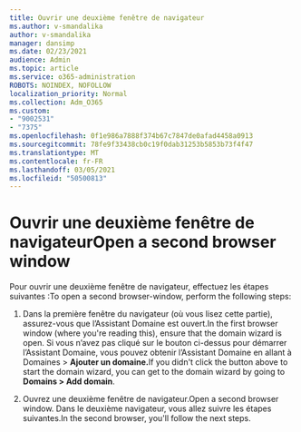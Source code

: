 ```yaml
---
title: Ouvrir une deuxième fenêtre de navigateur
ms.author: v-smandalika
author: v-smandalika
manager: dansimp
ms.date: 02/23/2021
audience: Admin
ms.topic: article
ms.service: o365-administration
ROBOTS: NOINDEX, NOFOLLOW
localization_priority: Normal
ms.collection: Adm_O365
ms.custom:
- "9002531"
- "7375"
ms.openlocfilehash: 0f1e986a7888f374b67c7847de0afad4458a0913
ms.sourcegitcommit: 78fe9f33438cb0c19f0dab31253b5853b73f4f47
ms.translationtype: MT
ms.contentlocale: fr-FR
ms.lasthandoff: 03/05/2021
ms.locfileid: "50500813"
---
```

# <a name="open-a-second-browser-window"></a><span data-ttu-id="fb101-102">Ouvrir une deuxième fenêtre de navigateur</span><span class="sxs-lookup"><span data-stu-id="fb101-102">Open a second browser window</span></span>

<span data-ttu-id="fb101-103">Pour ouvrir une deuxième fenêtre de navigateur, effectuez les étapes suivantes :</span><span class="sxs-lookup"><span data-stu-id="fb101-103">To open a second browser-window, perform the following steps:</span></span>

1. <span data-ttu-id="fb101-104">Dans la première fenêtre du navigateur (où vous lisez cette partie), assurez-vous que l’Assistant Domaine est ouvert.</span><span class="sxs-lookup"><span data-stu-id="fb101-104">In the first browser window (where you're reading this), ensure that the domain wizard is open.</span></span> <span data-ttu-id="fb101-105">Si vous n’avez pas cliqué sur le bouton ci-dessus pour démarrer l’Assistant Domaine, vous pouvez obtenir l’Assistant Domaine en allant à Domaines > **Ajouter un domaine.**</span><span class="sxs-lookup"><span data-stu-id="fb101-105">If you didn't click the button above to start the domain wizard, you can get to the domain wizard by going to **Domains > Add domain**.</span></span>

2. <span data-ttu-id="fb101-106">Ouvrez une deuxième fenêtre de navigateur.</span><span class="sxs-lookup"><span data-stu-id="fb101-106">Open a second browser window.</span></span> <span data-ttu-id="fb101-107">Dans le deuxième navigateur, vous allez suivre les étapes suivantes.</span><span class="sxs-lookup"><span data-stu-id="fb101-107">In the second browser, you'll follow the next steps.</span></span>
